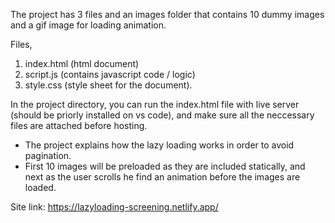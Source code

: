 The project has 3 files and an images folder that contains 10 dummy images and a gif image for loading animation.

Files,

1. index.html (html document)
2. script.js (contains javascript code / logic)
3. style.css (style sheet for the document).

In the project directory, you can run the index.html file with live server (should be priorly installed on vs code), and make sure all the neccessary files are attached before hosting.

- The project explains how the lazy loading works in order to avoid pagination.
- First 10 images will be preloaded as they are included statically, and next as the user scrolls he find an animation before the images are loaded.

Site link: https://lazyloading-screening.netlify.app/
